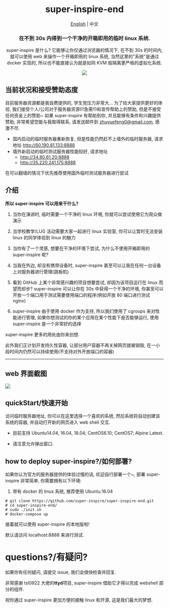 <div align="center">

# super-inspire-end

[English](../README.md) | 中文

### 在不到 30s 内得到一个干净的开箱即用的临时 linux 系统.

super-inspire 是什么? 它能够让你仅通过浏览器的情况下, 在不到 30s 的时间内, 就可以使用 web 来操作一个开箱即用的 linux 系统, 当然这里的"系统"是通过 docker 实现的, 所以也不能直接认为就是如同 KVM 般隔离更严格的虚拟化系统.

![](../terminal.png)

</div>

## 当前状况和接受赞助态度

目前服务器资源都是我自费提供的, 学生党压力非常大...
为了给大家提供更好的体验, 我们接受个人/公司对于服务器资源(!!急需!!)和宣传帮助上的赞助, 但是不接受任何资金上的赞助~
如果 super-inspire 有帮助到你, 并且能够有条件和兴趣提供赞助, 非常希望您能与我取得联系, 请发送邮件到 zhuyuefeng0@gmail.com, 感激不尽.

- 国内启动的临时服务器重新恢复, 但是性能仍然赶不上墙外的临时服务器, 请求地址 http://60.190.81.133:8888
- 墙外新启动的临时测试服务器性能较好, 请求地址
  - http://34.80.61.20:8888
  - http://35.220.241.175:8888

在可以翻墙的情况下优先推荐使用国外临时测试服务器进行尝试

## 介绍

**所以 super-inspire 可以用来干什么?**

1. 当你在演讲时, 临时需要一个干净的 linux 环境, 你就可以尝试使用它为观众做演示

2. 当学校教学/LUG 活动需要大家一起进行 linux 实验室, 你可以让暂时无法安装 linux 的同学体验到 linux 的魅力

3. 当你有了一个灵感, 想要在干净的环境下尝试, 为什么不使用开箱即用的 super-inspire 呢?

4. 当我在外边, 却没有携带设备时, super-inspire 甚至可以让我在任何一台设备上对服务器进行管理(跳板机)

5. 看到 GitHub 上某个非常感兴趣的项目想要尝试, 却因为该项目运行在 linux 而望而却步? super-inspire 可以让你在 30s 中获得一个干净的环境, 你甚至可以开放一个端口用于测试需要使用端口的程序(例如开放 80 端口进行测试 nginx)

6. super-inspire 由于使用 docker 作为支持, 所以我们使用了 cgroups 来对性能进行管理, 如果你想测试的你的某个应用在某个性能下是否能够运行, 使用 super-inspire 是一个非常好的选择

super-inspire 更多的用处由你来创想.

此外我们正计划开发持久性容器, 让部分用户容器不再关掉网页就被销毁, 在一小段时间内仍然可以持续使用(不支持对外开放端口的容器)

---

## web 界面截图

![](../demo/demo.jpg)

## quickStart/快速开始

访问临时服务器地址, 你可以在这里选择一个喜欢的系统, 然后系统将自动创建该系统的容器, 并自动打开新的网页进入 web shell 交互.

- 目前支持 Ubuntu14.04, 16.04, 18.04; CentOS6.10; CentOS7; Alpine Latest.

- 请注意允许弹出窗口.

## how to deploy super-inspire?/如何部署?

如果你认为官方的服务器提供的体验过慢的话, 欢迎自行部署一个~, 部署 super-inspire 非常简单, 你需要拥有以下环境:

1. 带有 docker 的 linux 系统, 推荐使用 Ubuntu:16.04

```
# git clone https://github.com/super-inspire/super-inspire-end.git
# cd super-inspire-end/
# sudo ./init.sh
# docker-compose up

```

接着就可以使用 super-inspire 的本地版啦!

默认请访问 localhost:8888 来进行测试.

# questions?/有疑问?

如果你有任何疑问, 请提交 issue, 我们会很快检查并回复.

非常感谢 tsl0922 大佬的**ttyd**项目, super-inspire 借助它才得以完成 webshell 部分的组件.

祝你通过 super-inspire 更加方便的接触 linux 和开源, 这是我们最大的梦想.
